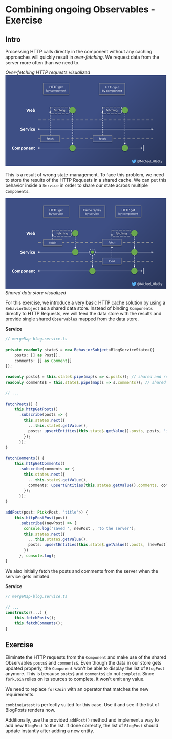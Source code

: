 # Combining ongoing Observables - Exercise

## Intro
Processing HTTP calls directly in the component without any caching approaches will quickly result in _over-fetching_.
We request data from the server more often than we need to.

_Over-fetching HTTP requests visualized_
![](./assets/images/Reactive-architecture-and-ux-patterns_angular_over-fetching_michael-hladky.png)

This is a result of wrong state-management. To face this problem, we need to store the results of the HTTP Requests in
a shared cache. We can put this behavior inside a `Service` in order to share our state across multiple `Components`.


![Shared data store visualized](./assets/images/Reactive-architecture-and-ux-patterns_angular_http-caching_michael-hladky.png)
_Shared data store visualized_

For this exercise, we introduce a very basic HTTP cache solution by using a `BehaviorSubject` as a shared data store. Instead
of binding `Components` directly to HTTP Requests, we will feed the data store with the results and provide
 single shared `Observables` mapped from the data store. 

**Service**
```Typescript
// mergeMap-blog.service.ts

private readonly state$ = new BehaviorSubject<BlogServiceState>({
    posts: [] as Post[],
    comments: [] as Comment[]
}); 

readonly posts$ = this.state$.pipe(map(s => s.posts)); // shared and replayed observable posts
readonly comments$ = this.state$.pipe(map(s => s.comments)); // shared and replayed observable comments

// ...

fetchPosts() {
    this.httpGetPosts()
      .subscribe(posts => {
        this.state$.next({
          ...this.state$.getValue(),
          posts: upsertEntities(this.state$.getValue().posts, posts, 'id')
        });
      });
}

fetchComments() {
    this.httpGetComments()
      .subscribe(comments => {
        this.state$.next({
          ...this.state$.getValue(),
          comments: upsertEntities(this.state$.getValue().comments, comments, 'id')
        });
      });
}

addPost(post: Pick<Post, 'title'>) {
    this.httpPostPost(post)
      .subscribe((newPost) => {
        console.log('saved ', newPost , 'to the server');
        this.state$.next({
          ...this.state$.getValue(),
          posts: upsertEntities(this.state$.getValue().posts, [newPost], 'id')
        })
      }, console.log);
}
```

We also initially fetch the posts and comments from the server when the service gets initiated.

**Service**
```Typescript
// mergeMap-blog.service.ts

// ...
constructor(...) {
    this.fetchPosts();
    this.fetchComments();
}
```

## Exercise

Eliminate the HTTP requests from the `Component` and make use of the shared Observables `posts$` and `comments$`.
Even though the data in our store gets updated properly, the `Component` won't be able to display the list of
`BlogPost` anymore.
This is because `posts$` and `comments$` do not `complete`. Since `forkJoin` relies on its sources to complete, it won't 
emit any value.

We need to replace `forkJoin` with an operator that matches the new requirements. 

`combineLatest` is perfectly suited for this case. 
Use it and see if the list of BlogPosts renders now.

Additionally, use the provided `addPost()` method and implement a way to add new `BlogPost` to the list.
If done correctly, the list of `BlogPost` should update instantly after adding a new entity.





